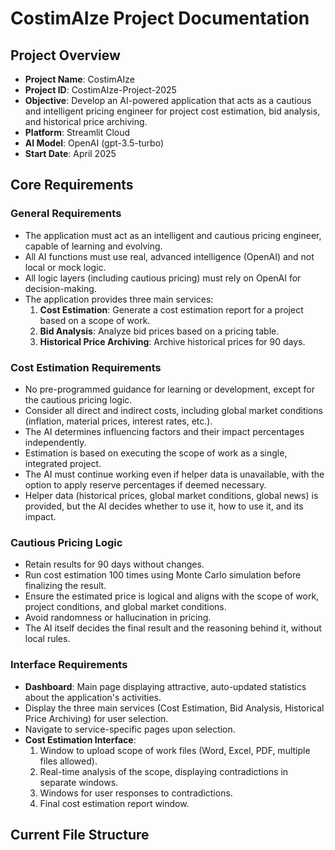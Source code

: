 # CostimAIze Project Documentation

## Project Overview
- **Project Name**: CostimAIze
- **Project ID**: CostimAIze-Project-2025
- **Objective**: Develop an AI-powered application that acts as a cautious and intelligent pricing engineer for project cost estimation, bid analysis, and historical price archiving.
- **Platform**: Streamlit Cloud
- **AI Model**: OpenAI (gpt-3.5-turbo)
- **Start Date**: April 2025

## Core Requirements
### General Requirements
- The application must act as an intelligent and cautious pricing engineer, capable of learning and evolving.
- All AI functions must use real, advanced intelligence (OpenAI) and not local or mock logic.
- All logic layers (including cautious pricing) must rely on OpenAI for decision-making.
- The application provides three main services:
  1. **Cost Estimation**: Generate a cost estimation report for a project based on a scope of work.
  2. **Bid Analysis**: Analyze bid prices based on a pricing table.
  3. **Historical Price Archiving**: Archive historical prices for 90 days.

### Cost Estimation Requirements
- No pre-programmed guidance for learning or development, except for the cautious pricing logic.
- Consider all direct and indirect costs, including global market conditions (inflation, material prices, interest rates, etc.).
- The AI determines influencing factors and their impact percentages independently.
- Estimation is based on executing the scope of work as a single, integrated project.
- The AI must continue working even if helper data is unavailable, with the option to apply reserve percentages if deemed necessary.
- Helper data (historical prices, global market conditions, global news) is provided, but the AI decides whether to use it, how to use it, and its impact.

### Cautious Pricing Logic
- Retain results for 90 days without changes.
- Run cost estimation 100 times using Monte Carlo simulation before finalizing the result.
- Ensure the estimated price is logical and aligns with the scope of work, project conditions, and global market conditions.
- Avoid randomness or hallucination in pricing.
- The AI itself decides the final result and the reasoning behind it, without local rules.

### Interface Requirements
- **Dashboard**: Main page displaying attractive, auto-updated statistics about the application's activities.
- Display the three main services (Cost Estimation, Bid Analysis, Historical Price Archiving) for user selection.
- Navigate to service-specific pages upon selection.
- **Cost Estimation Interface**:
  1. Window to upload scope of work files (Word, Excel, PDF, multiple files allowed).
  2. Real-time analysis of the scope, displaying contradictions in separate windows.
  3. Windows for user responses to contradictions.
  4. Final cost estimation report window.

## Current File Structure
